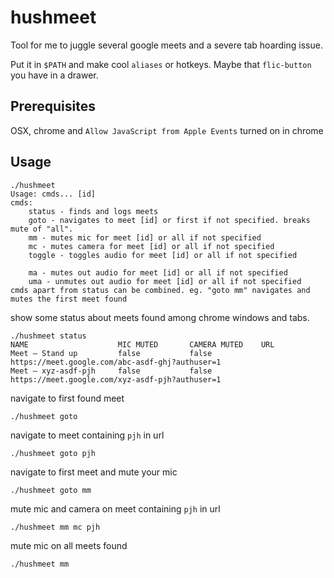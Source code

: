 # hushmeet

Tool for me to juggle several google meets and a severe tab hoarding issue.

Put it in `$PATH` and make cool `aliases` or hotkeys. Maybe that `flic-button` you have in a drawer.

## Prerequisites
OSX, chrome and `Allow JavaScript from Apple Events` turned on in chrome

## Usage

```
./hushmeet
Usage: cmds... [id]
cmds:
    status - finds and logs meets
    goto - navigates to meet [id] or first if not specified. breaks mute of "all".
    mm - mutes mic for meet [id] or all if not specified
    mc - mutes camera for meet [id] or all if not specified
    toggle - toggles audio for meet [id] or all if not specified
    
    ma - mutes out audio for meet [id] or all if not specified
    uma - unmutes out audio for meet [id] or all if not specified
cmds apart from status can be combined. eg. "goto mm" navigates and mutes the first meet found
```

show some status about meets found among chrome windows and tabs.
```
./hushmeet status
NAME                    MIC MUTED       CAMERA MUTED	URL
Meet – Stand up         false           false	        https://meet.google.com/abc-asdf-ghj?authuser=1
Meet – xyz-asdf-pjh     false           false	        https://meet.google.com/xyz-asdf-pjh?authuser=1
```

navigate to first found meet
```
./hushmeet goto
```

navigate to meet containing `pjh` in url
```
./hushmeet goto pjh
```

navigate to first meet and mute your mic
```
./hushmeet goto mm
```

mute mic and camera on meet containing `pjh` in url
```
./hushmeet mm mc pjh
```

mute mic on all meets found
```
./hushmeet mm
```
